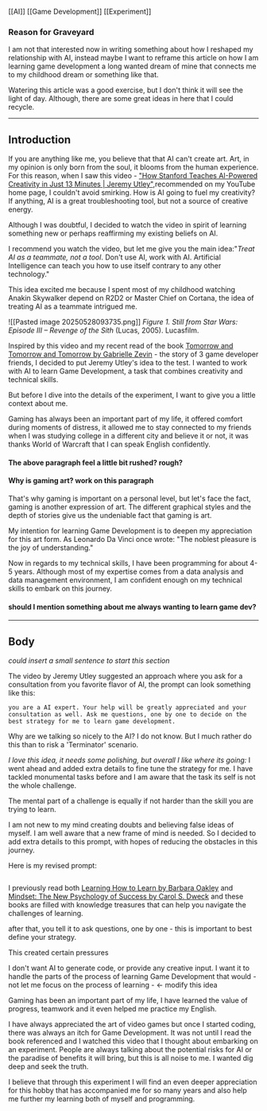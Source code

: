 [[AI]] [[Game Development]] [[Experiment]]
### Reason for Graveyard
I am not that interested now in writing something about how I reshaped my relationship with AI, instead maybe I want to reframe this article on how I am learning game development a long wanted dream of mine that connects me to my childhood dream or something like that. 

Watering this article was a good exercise, but I don't think it will see the light of day. Although, there are some great ideas in here that I could recycle. 

_____________

## Introduction

If you are anything like me, you believe that that AI can't create art. Art, in my opinion is only born from the soul, it blooms from the human experience. For this reason, when I saw this video -  ["How Stanford Teaches AI-Powered Creativity in Just 13 Minutes | Jeremy Utley"](https://www.youtube.com/watch?v=wv779vmyPVY),recommended on my YouTube home page, I couldn't avoid smirking. How is AI going to fuel my creativity? If anything, AI is a great troubleshooting tool, but not a source of creative energy. 

Although I was doubtful, I decided to watch the video in spirit of learning something new or perhaps reaffirming my existing beliefs on AI. 

I recommend you watch the video, but let me give you the main idea:"*Treat AI as a teammate, not a tool*. Don't use AI, work with AI. Artificial Intelligence can teach you how to use itself contrary to any other technology."

This idea excited me because I spent most of my childhood watching Anakin Skywalker depend on R2D2 or Master Chief on Cortana, the idea of treating AI as a teammate intrigued me.

![[Pasted image 20250528093735.png]]
_Figure 1. Still from_ _Star Wars: Episode III – Revenge of the Sith_ (Lucas, 2005). Lucasfilm.

Inspired by this video and my recent read of the book [Tomorrow and Tomorrow and Tomorrow by Gabrielle Zevin](https://en.wikipedia.org/wiki/Tomorrow,_and_Tomorrow,_and_Tomorrow_(novel)) - the story of 3 game developer friends, I decided to put Jeremy Utley's idea to the test. I wanted to work with AI to learn Game Development, a task that combines creativity and technical skills. 

But before I dive into the details of the experiment, I want to give you a little context about me. 

Gaming has always been an important part of my life, it offered comfort during moments of distress, it allowed me to stay connected to my friends when I was studying college in a different city and believe it or not, it was thanks World of Warcraft that I can speak English confidently.

#### The above paragraph feel a little bit rushed? rough?
#### Why is gaming art? work on this paragraph

That's why gaming is important on a personal level, but let's face the fact, gaming is another expression of art. The different graphical styles and the depth of stories give us the undeniable fact that gaming is art. 

My intention for learning Game Development is to deepen my appreciation for this art form. As Leonardo Da Vinci once wrote: "The noblest pleasure is the joy of understanding."

Now in regards to my technical skills, I have been programming for about 4-5 years. Although most of my expertise comes from a data analysis and data management environment, I am confident enough on my technical skills to embark on this journey. 

#### should I mention something about me always wanting to learn game dev?
----------- 
## Body
*could insert a small sentence to start this section*

The video by Jeremy Utley suggested an approach where you ask for a consultation from you favorite flavor of AI, the prompt can look something like this:

```
you are a AI expert. Your help will be greatly appreciated and your consultation as well. Ask me questions, one by one to decide on the best strategy for me to learn game development.
```

Why are we talking so nicely to the AI? I do not know. But I much rather do this than to risk a 'Terminator' scenario. 

*I love this idea, it needs some polishing, but overall I like where its going:*
I went ahead and added extra details to fine tune the strategy for me. I have tackled monumental tasks before and I am aware that the task its self is not the whole challenge. 

The mental part of a challenge is equally if not harder than the skill you are trying to learn. 

 I am not new to my mind creating doubts and believing false ideas of myself. I am well aware that a new frame of mind is needed. So I decided to add extra details to this prompt, with hopes of reducing the obstacles in this journey.

Here is my revised prompt:

```
```

I previously read both [Learning How to Learn by Barbara Oakley](https://barbaraoakley.com/books/learning-how-to-learn/) and [Mindset: The New Psychology of Success by Carol S. Dweck](https://www.amazon.com/Mindset-Psychology-Carol-S-Dweck/dp/0345472322) and these books are filled with knowledge treasures that can help you navigate the challenges of learning. 


after that, you tell it to ask questions, one by one - this is important to best define your strategy.

This created certain pressures


I don't want AI to generate code, or provide any creative input. I want it to handle the parts of the process of learning Game Development that would - not let me focus on the process of learning - <- modify this idea


Gaming has been an important part of my life, I have learned the value of progress, teamwork and it even helped me practice my English.

I have always appreciated the art of video games but once I started coding, there was always an itch for Game Development. It was not until I read the book referenced and I watched this video that I thought about embarking on an experiment. People are always talking about the potential risks for AI or the paradise of benefits it will bring, but this is all noise to me. I wanted dig deep and seek the truth. 

I believe that through this experiment I will find an even deeper appreciation for this hobby that has accompanied me for so many years and also help me further my learning both of myself and programming.